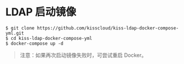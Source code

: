 # LDAP 启动镜像

```
$ git clone https://github.com/kisscloud/kiss-ldap-docker-compose-yml.git
$ cd kiss-ldap-docker-compose-yml
$ docker-compose up -d
```

> 注意：如果再次启动镜像失败时，可尝试重启 Docker。

